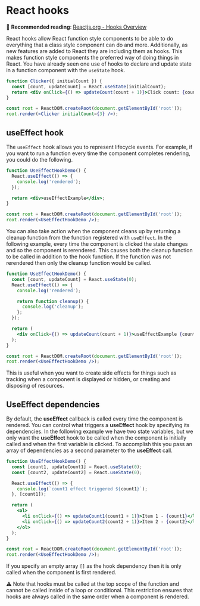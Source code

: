 # React hooks

📖 **Recommended reading**: [Reactjs.org - Hooks Overview](https://reactjs.org/docs/hooks-overview.html)

React hooks allow React function style components to be able to do everything that a class style component can do and more. Additionally, as new features are added to React they are including them as hooks. This makes function style components the preferred way of doing things in React. You have already seen one use of hooks to declare and update state in a function component with the `useState` hook.

```jsx
function Clicker({ initialCount }) {
  const [count, updateCount] = React.useState(initialCount);
  return <div onClick={() => updateCount(count + 1)}>Click count: {count}</div>;
}

const root = ReactDOM.createRoot(document.getElementById('root'));
root.render(<Clicker initialCount={3} />);
```

## useEffect hook

The `useEffect` hook allows you to represent lifecycle events. For example, if you want to run a function every time the component completes rendering, you could do the following.

```jsx
function UseEffectHookDemo() {
  React.useEffect(() => {
    console.log('rendered');
  });

  return <div>useEffectExample</div>;
}

const root = ReactDOM.createRoot(document.getElementById('root'));
root.render(<UseEffectHookDemo />);
```

You can also take action when the component cleans up by returning a cleanup function from the function registered with `useEffect`. In the following example, every time the component is clicked the state changes and so the component is rerendered. This causes both the cleanup function to be called in addition to the hook function. If the function was not rerendered then only the cleanup function would be called.

```jsx
function UseEffectHookDemo() {
  const [count, updateCount] = React.useState(0);
  React.useEffect(() => {
    console.log('rendered');

    return function cleanup() {
      console.log('cleanup');
    };
  });

  return (
    <div onClick={() => updateCount(count + 1)}>useEffectExample {count}</div>
  );
}

const root = ReactDOM.createRoot(document.getElementById('root'));
root.render(<UseEffectHookDemo />);
```

This is useful when you want to create side effects for things such as tracking when a component is displayed or hidden, or creating and disposing of resources.

## UseEffect dependencies

By default, the **useEffect** callback is called every time the component is rendered. You can control what triggers a **useEffect** hook by specifying its dependencies. In the following example we have two state variables, but we only want the **useEffect** hook to be called when the component is initially called and when the first variable is clicked. To accomplish this you pass an array of dependencies as a second parameter to the **useEffect** call.

```jsx
function UseEffectHookDemo() {
  const [count1, updateCount1] = React.useState(0);
  const [count2, updateCount2] = React.useState(0);

  React.useEffect(() => {
    console.log(`count1 effect triggered ${count1}`);
  }, [count1]);

  return (
    <ol>
      <li onClick={() => updateCount1(count1 + 1)}>Item 1 - {count1}</li>
      <li onClick={() => updateCount2(count2 + 1)}>Item 2 - {count2}</li>
    </ol>
  );
}

const root = ReactDOM.createRoot(document.getElementById('root'));
root.render(<UseEffectHookDemo />);
```

If you specify an empty array `[]` as the hook dependency then it is only called when the component is first rendered.

⚠ Note that hooks must be called at the top scope of the function and cannot be called inside of a loop or conditional. This restriction ensures that hooks are always called in the same order when a component is rendered.
